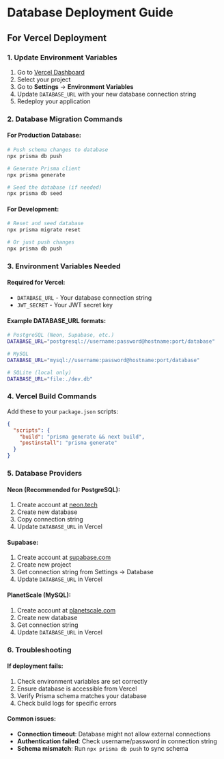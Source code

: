 # Database Deployment Guide

## For Vercel Deployment

### 1. Update Environment Variables
1. Go to [Vercel Dashboard](https://vercel.com/dashboard)
2. Select your project
3. Go to **Settings** → **Environment Variables**
4. Update `DATABASE_URL` with your new database connection string
5. Redeploy your application

### 2. Database Migration Commands

#### For Production Database:
```bash
# Push schema changes to database
npx prisma db push

# Generate Prisma client
npx prisma generate

# Seed the database (if needed)
npx prisma db seed
```

#### For Development:
```bash
# Reset and seed database
npx prisma migrate reset

# Or just push changes
npx prisma db push
```

### 3. Environment Variables Needed

#### Required for Vercel:
- `DATABASE_URL` - Your database connection string
- `JWT_SECRET` - Your JWT secret key

#### Example DATABASE_URL formats:
```bash
# PostgreSQL (Neon, Supabase, etc.)
DATABASE_URL="postgresql://username:password@hostname:port/database"

# MySQL
DATABASE_URL="mysql://username:password@hostname:port/database"

# SQLite (local only)
DATABASE_URL="file:./dev.db"
```

### 4. Vercel Build Commands

Add these to your `package.json` scripts:
```json
{
  "scripts": {
    "build": "prisma generate && next build",
    "postinstall": "prisma generate"
  }
}
```

### 5. Database Providers

#### Neon (Recommended for PostgreSQL):
1. Create account at [neon.tech](https://neon.tech)
2. Create new database
3. Copy connection string
4. Update `DATABASE_URL` in Vercel

#### Supabase:
1. Create account at [supabase.com](https://supabase.com)
2. Create new project
3. Get connection string from Settings → Database
4. Update `DATABASE_URL` in Vercel

#### PlanetScale (MySQL):
1. Create account at [planetscale.com](https://planetscale.com)
2. Create new database
3. Get connection string
4. Update `DATABASE_URL` in Vercel

### 6. Troubleshooting

#### If deployment fails:
1. Check environment variables are set correctly
2. Ensure database is accessible from Vercel
3. Verify Prisma schema matches your database
4. Check build logs for specific errors

#### Common issues:
- **Connection timeout**: Database might not allow external connections
- **Authentication failed**: Check username/password in connection string
- **Schema mismatch**: Run `npx prisma db push` to sync schema
